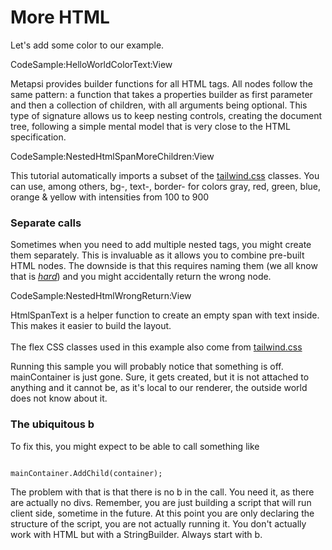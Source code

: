 # More HTML

Let's add some color to our example.

CodeSample:HelloWorldColorText:View

Metapsi provides builder functions for all HTML tags. All nodes follow the same pattern: a function that takes a properties builder as first parameter and then a collection of children, with all arguments being optional.  This type of signature allows us to keep nesting controls, creating the document tree, following a simple mental model that is very close to the HTML specification. 


CodeSample:NestedHtmlSpanMoreChildren:View


<div class="block-note">
This tutorial automatically imports a subset of the 
<a href="https://tailwindcss.com/docs/customizing-colors" target="_blank">tailwind.css</a> classes. 
You can use, among others, <span class="inline-code">bg-</span>, <span class="inline-code">text-</span>, <span class="inline-code">border-</span> for colors gray, red, green, blue, orange & yellow with intensities from 100 to 900</div>


### Separate calls

Sometimes when you need to add multiple nested tags, you might create them separately. This is invaluable as it allows you to combine pre-built HTML nodes. The downside is that this requires naming them (we all know that is <a href="https://twitter.com/codinghorror/status/506010907021828096" target="_blank"><i>hard</i></a>) and you might accidentally return the wrong node.

CodeSample:NestedHtmlWrongReturn:View

<div class="block-note">HtmlSpanText is a helper function to create an empty span with text inside. This makes it easier to build the layout. <br/><br/>The flex CSS classes used in this example also come from <a href="https://tailwindcss.com/docs/flex-direction" target="_blank">tailwind.css</a> </div>

Running this sample you will probably notice that something is off. <span class="inline-code">mainContainer</span> is just gone. Sure, it gets created, but it is not attached to anything and it cannot be, as it's local to our renderer, the outside world does not know about it.

### The ubiquitous b

To fix this, you might expect to be able to call something like

<pre><code class="language-csharp">
mainContainer.AddChild(container);
</code></pre>

The problem with that is that there is no <span class="inline-code">b</span> in the call. You need it, as there are actually no divs. Remember, you are just building a script that will run client side, sometime in the future. At this point you are only 
declaring the structure of the script, you are not actually running it. You don't actually work with HTML but with a <span class="inline-code">StringBuilder</span>. Always start with <span class="inline-code">b</span>.